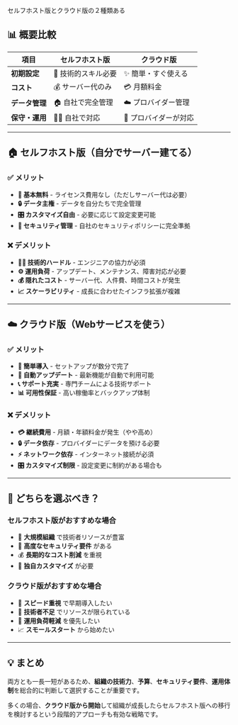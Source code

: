 
セルフホスト版とクラウド版の２種類ある

## 📊 概要比較

|項目|セルフホスト版|クラウド版|
|---|---|---|
|**初期設定**|🔧 技術的スキル必要|✨ 簡単・すぐ使える|
|**コスト**|💰 サーバー代のみ|💳 月額料金|
|**データ管理**|🏠 自社で完全管理|☁️ プロバイダー管理|
|**保守・運用**|👨‍💻 自社で対応|🤝 プロバイダーが対応|

---

## 🏠 セルフホスト版（自分でサーバー建てる）

### ✅ メリット

- **💸 基本無料** - ライセンス費用なし（ただしサーバー代は必要）
- **🔒 データ主権** - データを自分たちで完全管理
- **🎛️ カスタマイズ自由** - 必要に応じて設定変更可能
- **🔐 セキュリティ管理** - 自社のセキュリティポリシーに完全準拠

### ❌ デメリット

- **👨‍💻 技術的ハードル** - エンジニアの協力が必須
- **⚙️ 運用負荷** - アップデート、メンテナンス、障害対応が必要
- **💰 隠れたコスト** - サーバー代、人件費、時間コストが発生
- **📈 スケーラビリティ** - 成長に合わせたインフラ拡張が複雑

---

## ☁️ クラウド版（Webサービスを使う）

### ✅ メリット

- **🚀 簡単導入** - セットアップが数分で完了
- **🔄 自動アップデート** - 最新機能が自動で利用可能
- **📞 サポート充実** - 専門チームによる技術サポート
- **📊 可用性保証** - 高い稼働率とバックアップ体制

### ❌ デメリット

- **💳 継続費用** - 月額・年額料金が発生（やや高め）
- **🔒 データ依存** - プロバイダーにデータを預ける必要
- **⚡ ネットワーク依存** - インターネット接続が必須
- **🎛️ カスタマイズ制限** - 設定変更に制約がある場合も

---

## 🤔 どちらを選ぶべき？

### セルフホスト版がおすすめな場合

- 🏢 **大規模組織** で技術者リソースが豊富
- 🔐 **高度なセキュリティ要件** がある
- 💰 **長期的なコスト削減** を重視
- 🎯 **独自カスタマイズ** が必要

### クラウド版がおすすめな場合

- 🚀 **スピード重視** で早期導入したい
- 👥 **技術者不足** でリソースが限られている
- 🔄 **運用負荷軽減** を優先したい
- 📈 **スモールスタート** から始めたい

---

## 💡 まとめ

両方とも一長一短があるため、**組織の技術力**、**予算**、**セキュリティ要件**、**運用体制**を総合的に判断して選択することが重要です。

多くの場合、**クラウド版から開始**して組織が成長したらセルフホスト版への移行を検討するという段階的アプローチも有効な戦略です。
